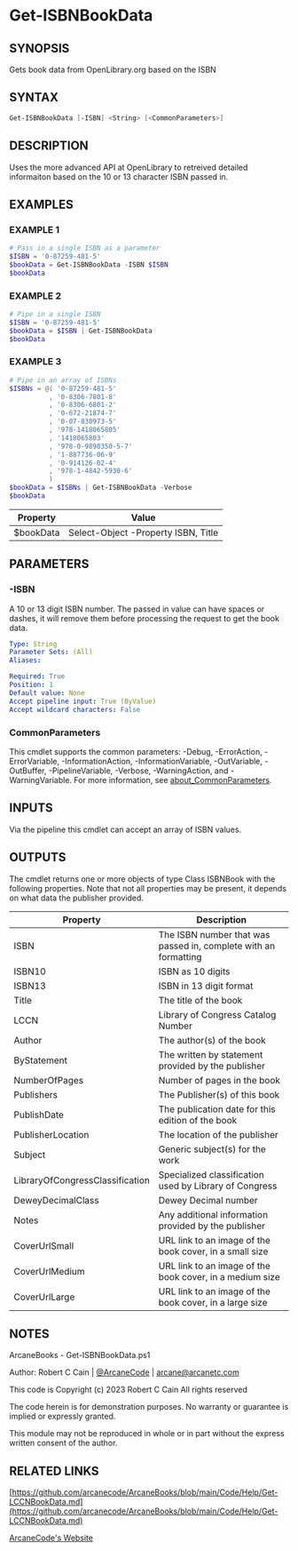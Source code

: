 # Get-ISBNBookData

## SYNOPSIS

Gets book data from OpenLibrary.org based on the ISBN

## SYNTAX

```powershell
Get-ISBNBookData [-ISBN] <String> [<CommonParameters>]
```

## DESCRIPTION

Uses the more advanced API at OpenLibrary to retreived detailed informaiton
based on the 10 or 13 character ISBN passed in.

## EXAMPLES

### EXAMPLE 1

```powershell
# Pass in a single ISBN as a parameter
$ISBN = '0-87259-481-5'
$bookData = Get-ISBNBookData -ISBN $ISBN
$bookData
```

### EXAMPLE 2

```powershell
# Pipe in a single ISBN
$ISBN = '0-87259-481-5'
$bookData = $ISBN | Get-ISBNBookData
$bookData
```

### EXAMPLE 3

```powershell
# Pipe in an array of ISBNs
$ISBNs = @( '0-87259-481-5'
          , '0-8306-7801-8'
          , '0-8306-6801-2'
          , '0-672-21874-7'
          , '0-07-830973-5'
          , '978-1418065805'
          , '1418065803'
          , '978-0-9890350-5-7'
          , '1-887736-06-9'
          , '0-914126-02-4'
          , '978-1-4842-5930-6'
          )
$bookData = $ISBNs | Get-ISBNBookData -Verbose
$bookData
```

Property | Value
| ----- | ------ |
$bookData | Select-Object -Property ISBN, Title

## PARAMETERS

### -ISBN

A 10 or 13 digit ISBN number.
The passed in value can have spaces or dashes,
it will remove them before processing the request to get the book data.

```yaml
Type: String
Parameter Sets: (All)
Aliases:

Required: True
Position: 1
Default value: None
Accept pipeline input: True (ByValue)
Accept wildcard characters: False
```

### CommonParameters

This cmdlet supports the common parameters: -Debug, -ErrorAction, -ErrorVariable, -InformationAction, -InformationVariable, -OutVariable, -OutBuffer, -PipelineVariable, -Verbose, -WarningAction, and -WarningVariable. For more information, see [about_CommonParameters](http://go.microsoft.com/fwlink/?LinkID=113216).

## INPUTS

Via the pipeline this cmdlet can accept an array of ISBN values.

## OUTPUTS

The cmdlet returns one or more objects of type Class ISBNBook with the
following properties. Note that not all properties may be present, it
depends on what data the publisher provided.

Property | Description
| ----- | ------ |
ISBN | The ISBN number that was passed in, complete with an formatting
ISBN10 | ISBN as 10 digits
ISBN13 | ISBN in 13 digit format
Title | The title of the book
LCCN | Library of Congress Catalog Number
Author | The author(s) of the book
ByStatement | The written by statement provided by the publisher
NumberOfPages | Number of pages in the book
Publishers | The Publisher(s) of this book
PublishDate | The publication date for this edition of the book
PublisherLocation | The location of the publisher
Subject | Generic subject(s) for the work
LibraryOfCongressClassification | Specialized classification used by Library of Congress
DeweyDecimalClass | Dewey Decimal number
Notes | Any additional information provided by the publisher
CoverUrlSmall | URL link to an image of the book cover, in a small size
CoverUrlMedium | URL link to an image of the book cover, in a medium size
CoverUrlLarge | URL link to an image of the book cover, in a large size

## NOTES

ArcaneBooks - Get-ISBNBookData.ps1

Author: Robert C Cain | [@ArcaneCode](https://twitter.com/arcanecode) | arcane@arcanetc.com

This code is Copyright (c) 2023 Robert C Cain All rights reserved

The code herein is for demonstration purposes.
No warranty or guarantee is implied or expressly granted.

This module may not be reproduced in whole or in part without
the express written consent of the author.

## RELATED LINKS

[https://github.com/arcanecode/ArcaneBooks/blob/main/Code/Help/Get-LCCNBookData.md](https://github.com/arcanecode/ArcaneBooks/blob/main/Code/Help/Get-LCCNBookData.md)

[ArcaneCode's Website](http://arcanecode.me)
